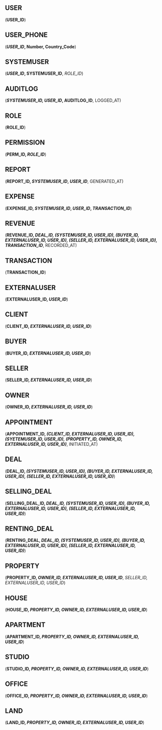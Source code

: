 ## USER
(**USER_ID**)

## USER_PHONE
(***USER_ID*, Number, Country_Code**)

## SYSTEMUSER
(***USER_ID*, SYSTEMUSER_ID**, *ROLE_ID*)

## AUDITLOG
(***SYSTEMUSER_ID, USER_ID*, AUDITLOG_ID**, LOGGED_AT)

## ROLE
(**ROLE_ID**)

## PERMISSION
(**PERM_ID, *ROLE_ID***)

## REPORT
(**REPORT_ID, *SYSTEMUSER_ID*, *USER_ID***, GENERATED_AT)

## EXPENSE
(**EXPENSE_ID, *SYSTEMUSER_ID*, *USER_ID*, *TRANSACTION_ID***)

## REVENUE
(**REVENUE_ID, *DEAL_ID, (SYSTEMUSER_ID, USER_ID), (BUYER_ID, EXTERNALUSER_ID, USER_ID), (SELLER_ID, EXTERNALUSER_ID, USER_ID), TRANSACTION_ID***, RECORDED_AT)

## TRANSACTION
(**TRANSACTION_ID**)

## EXTERNALUSER
(**EXTERNALUSER_ID, *USER_ID***)

## CLIENT
(**CLIENT_ID, *EXTERNALUSER_ID, USER_ID***)

## BUYER
(**BUYER_ID, *EXTERNALUSER_ID, USER_ID***)

## SELLER
(**SELLER_ID, *EXTERNALUSER_ID, USER_ID***)

## OWNER
(**OWNER_ID, *EXTERNALUSER_ID, USER_ID***)

## APPOINTMENT
(**APPOINTMENT_ID, *(CLIENT_ID, EXTERNALUSER_ID, USER_ID), (SYETEMUSER_ID, USER_ID), (PROPERTY_ID, OWNER_ID, EXTERNALUSER_ID, USER_ID)***, INITIATED_AT)

## DEAL
(**DEAL_ID, *(SYSTEMUSER_ID, USER_ID), (BUYER_ID, EXTERNALUSER_ID, USER_ID), (SELLER_ID, EXTERNALUSER_ID, USER_ID)***)

## SELLING_DEAL
(**SELLING_DEAL_ID, *DEAL_ID, (SYSTEMUSER_ID, USER_ID), (BUYER_ID, EXTERNALUSER_ID, USER_ID), (SELLER_ID, EXTERNALUSER_ID, USER_ID)***)

## RENTING_DEAL
(**RENTING_DEAL, *DEAL_ID, (SYSTEMUSER_ID, USER_ID), (BUYER_ID, EXTERNALUSER_ID, USER_ID), (SELLER_ID, EXTERNALUSER_ID, USER_ID)***)

## PROPERTY
(**PROPERTY_ID, *OWNER_ID, EXTERNALUSER_ID, USER_ID***, *SELLER_ID, EXTERNALUSER_ID, USER_ID*)

## HOUSE
(**HOUSE_ID, *PROPERTY_ID, OWNER_ID, EXTERNALUSER_ID, USER_ID***)

## APARTMENT
(**APARTMENT_ID, *PROPERTY_ID, OWNER_ID, EXTERNALUSER_ID, USER_ID***)

## STUDIO
(**STUDIO_ID, *PROPERTY_ID, OWNER_ID, EXTERNALUSER_ID, USER_ID***)

## OFFICE
(**OFFICE_ID, *PROPERTY_ID, OWNER_ID, EXTERNALUSER_ID, USER_ID***)

## LAND
(**LAND_ID, *PROPERTY_ID, OWNER_ID, EXTERNALUSER_ID, USER_ID***)